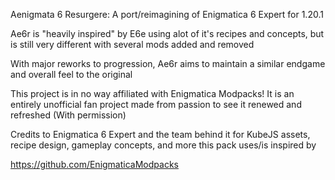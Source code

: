 Aenigmata 6 Resurgere: A port/reimagining of Enigmatica 6 Expert for 1.20.1

Ae6r is "heavily inspired" by E6e using alot of it's recipes and concepts, but is still very different with several mods added and removed

With major reworks to progression, Ae6r aims to maintain a similar endgame and overall feel to the original


This project is in no way affiliated with Enigmatica Modpacks! It is an entirely unofficial fan project made from passion to see it renewed and refreshed (With permission)

Credits to Enigmatica 6 Expert and the team behind it for KubeJS assets, recipe design, gameplay concepts, and more this pack uses/is inspired by

https://github.com/EnigmaticaModpacks
